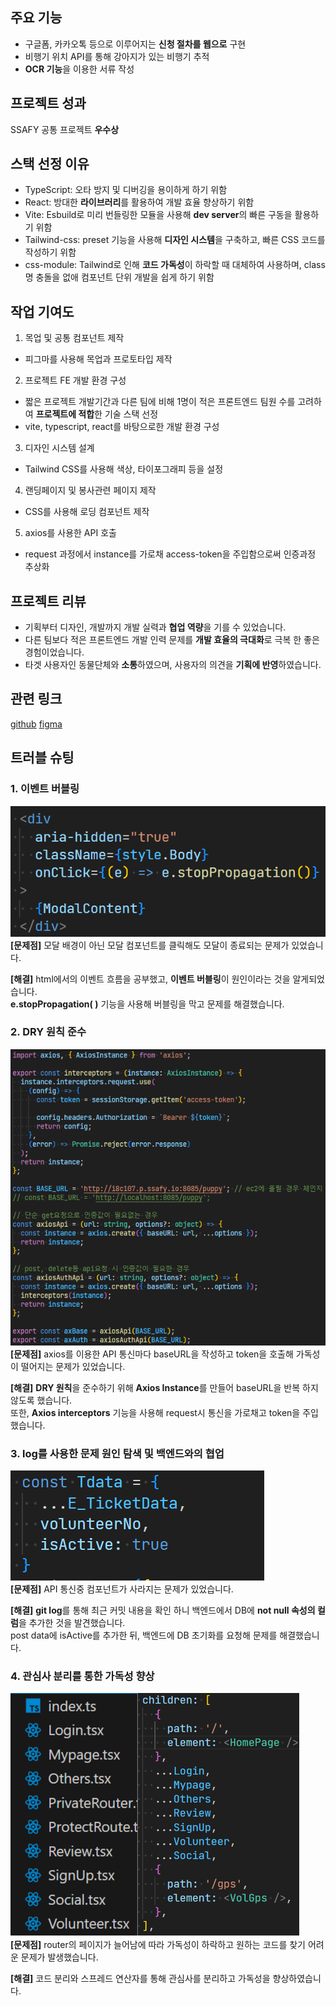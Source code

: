 ## 주요 기능

- 구글폼, 카카오톡 등으로 이루어지는 **신청 절차를 웹으로** 구현
- 비행기 위치 API를 통해 강아지가 있는 비행기 추적
- **OCR 기능**을 이용한 서류 작성

## 프로젝트 성과

SSAFY 공통 프로젝트 **우수상**

## 스택 선정 이유

- TypeScript: 오타 방지 및 디버깅을 용이하게 하기 위함
- React: 방대한 **라이브러리**를 활용하여 개발 효율 향상하기 위함
- Vite: Esbuild로 미리 번들링한 모듈을 사용해 **dev server**의 빠른 구동을 활용하기 위함
- Tailwind-css: preset 기능을 사용해 **디자인 시스템**을 구축하고, 빠른 CSS 코드를 작성하기 위함
- css-module: Tailwind로 인해 **코드 가독성**이 하락할 때 대체하여 사용하며, class명 충돌을 없애 컴포넌트 단위 개발을 쉽게 하기 위함

## 작업 기여도

1. 목업 및 공통 컴포넌트 제작

- 피그마를 사용해 목업과 프로토타입 제작

2. 프로젝트 FE 개발 환경 구성

- 짧은 프로젝트 개발기간과 다른 팀에 비해 1명이 적은 프론트엔드 팀원 수를 고려하여 **프로젝트에 적합**한 기술 스택 선정
- vite, typescript, react를 바탕으로한 개발 환경 구성

3. 디자인 시스템 설계

- Tailwind CSS를 사용해 색상, 타이포그래피 등을 설정

4. 랜딩페이지 및 봉사관련 페이지 제작

- CSS를 사용해 로딩 컴포넌트 제작

5. axios를 사용한 API 호출

- request 과정에서 instance를 가로채 access-token을 주입함으로써 인증과정 추상화

## 프로젝트 리뷰

- 기획부터 디자인, 개발까지 개발 실력과 **협업 역량**을 기를 수 있었습니다.
- 다른 팀보다 적은 프론트엔드 개발 인력 문제를 **개발 효율의 극대화**로 극복 한 좋은 경험이었습니다.
- 타겟 사용자인 동물단체와 **소통**하였으며, 사용자의 의견을 **기획에 반영**하였습니다.

## 관련 링크

[github](https://github.com/appletail/PuppyLink)
[figma](https://www.figma.com/design/dEp1hJuA7Ge6LZYpCuTpDq/Puppy-Link?node-id=0-1&t=MRs85S5Wb53htO2Z-0)

## 트러블 슈팅

### 1. 이벤트 버블링

![PuppyLink1](image/PuppyLink1.png)  
**[문제점]** 모달 배경이 아닌 모달 컴포넌트를 클릭해도 모달이 종료되는 문제가 있었습니다.

**[해결]** html에서의 이벤트 흐름을 공부했고, **이벤트 버블링**이 원인이라는 것을 알게되었습니다.  
**e.stopPropagation( )** 기능을 사용해 버블링을 막고 문제를 해결했습니다.

### 2. DRY 원칙 준수

![PuppyLink2](image/PuppyLink2.png)  
**[문제점]** axios를 이용한 API 통신마다 baseURL을 작성하고 token을 호출해 가독성이 떨어지는 문제가 있었습니다.

**[해결]** **DRY 원칙**을 준수하기 위해 **Axios Instance**를 만들어 baseURL을 반복 하지 않도록 했습니다.  
또한, **Axios interceptors** 기능을 사용해 request시 통신을 가로채고 token을 주입했습니다.

### 3. log를 사용한 문제 원인 탐색 및 백엔드와의 협업

![PuppyLink3](image/PuppyLink3.png)  
**[문제점]** API 통신중 컴포넌트가 사라지는 문제가 있었습니다.

**[해결]** **git log**를 통해 최근 커밋 내용을 확인 하니 백엔드에서 DB에 **not null 속성의 컬럼**을 추가한 것을 발견했습니다.  
post data에 isActive를 추가한 뒤, 백엔드에 DB 초기화를 요청해 문제를 해결했습니다.

### 4. 관심사 분리를 통한 가독성 향상

![PuppyLink4](image/PuppyLink4.png)  
**[문제점]** router의 페이지가 늘어남에 따라 가독성이 하락하고 원하는 코드를 찾기 어려운 문제가 발생했습니다.

**[해결]** 코드 분리와 스프레드 연산자를 통해 관심사를 분리하고 가독성을 향상하였습니다.
